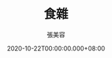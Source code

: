 ---
issue: 400
title: 食雜
author: 張美容
language: 海陸
date: 2020-10-22T00:00:00.000+08:00
topic: 懷想
difficulty: 2
wikidata: Q131449144
wikidata_link: https://www.wikidata.org/wiki/Q131449144
author_wikidata: Q98096319
author_wikidata_link: https://www.wikidata.org/wiki/Q98096319
---